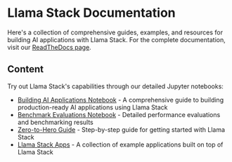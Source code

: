 # Llama Stack Documentation

Here's a collection of comprehensive guides, examples, and resources for building AI applications with Llama Stack. For the complete documentation, visit our [ReadTheDocs page](https://llama-stack.readthedocs.io/en/latest/index.html).

## Content

Try out Llama Stack's capabilities through our detailed Jupyter notebooks:

* [Building AI Applications Notebook](./notebooks/Llama_Stack_Building_AI_Applications.ipynb) - A comprehensive guide to building production-ready AI applications using Llama Stack
* [Benchmark Evaluations Notebook](./notebooks/Llama_Stack_Benchmark_Evals.ipynb) - Detailed performance evaluations and benchmarking results
* [Zero-to-Hero Guide](./notebooks/Llama_Stack_Zero_to_Hero_Guide.ipynb) - Step-by-step guide for getting started with Llama Stack
* [Llama Stack Apps](https://github.com/meta-llama/llama-stack-apps/tree/main) - A collection of example applications built on top of Llama Stack
